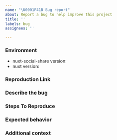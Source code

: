 ```yaml
---
name: "\U0001F41B Bug report"
about: Report a bug to help improve this project
title: ''
labels: bug
assignees: ''

---
```


<!--
- make sure that you have correctly set and used the module and its functionalities according to th documentation in the readme
- search on the existing issues, your problem may have already be answered or even solved
- describe your issue in a clear and concise way
- use English in your reports
-->

### Environment

- nuxt-social-share version: <!-- ex: v0.1.0 -->
- nuxt version: <!-- ex: v3.8.0 -->

### Reproduction Link
<!--
A minimal test case, either:
- a minimal demo on Stackblitz, Codesandbox or similar tools
- a github repository with a minimal setup
-->

### Describe the bug
<!-- A clear and concise description of what the bug is. -->

### Steps To Reproduce
<!-- Steps to reproduce the behavior
1. First step
2. Second step
3. Third step
4. Etc.
-->

### Expected behavior
<!-- A clear and concise description of what you expected to happen. -->

### Additional context
<!-- Add any other context about the problem here. -->
